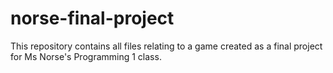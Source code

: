 # norse-final-project
This repository contains all files relating to a game created as a final project for Ms Norse's Programming 1 class.
